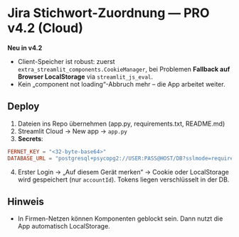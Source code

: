 # Jira Stichwort-Zuordnung — PRO v4.2 (Cloud)

**Neu in v4.2**
- Client-Speicher ist robust: zuerst `extra_streamlit_components.CookieManager`, bei Problemen **Fallback auf Browser LocalStorage** via `streamlit_js_eval`.
- Kein „component not loading“-Abbruch mehr – die App arbeitet weiter.

## Deploy
1) Dateien ins Repo übernehmen (app.py, requirements.txt, README.md)
2) Streamlit Cloud → New app → `app.py`
3) **Secrets**:
```toml
FERNET_KEY = "<32-byte-base64>"
DATABASE_URL = "postgresql+psycopg2://USER:PASS@HOST/DB?sslmode=require"
```
4) Erster Login → „Auf diesem Gerät merken“ → Cookie oder LocalStorage wird gespeichert (nur `accountId`). Tokens liegen verschlüsselt in der DB.

## Hinweis
- In Firmen-Netzen können Komponenten geblockt sein. Dann nutzt die App automatisch LocalStorage.
